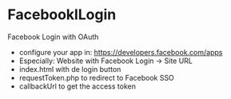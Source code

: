 FacebooklLogin
==============

Facebook Login with OAuth
* configure your app in: https://developers.facebook.com/apps
* Especially: Website with Facebook Login -> Site URL
* index.html with de login button
* requestToken.php to redirect to Facebook SSO
* callbackUrl to get the access token
